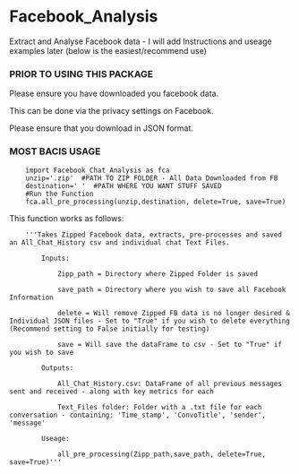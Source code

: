 # Facebook_Analysis
Extract and Analyse Facebook data - I will add Instructions and useage examples later (below is the easiest/recommend use)

### PRIOR TO USING THIS PACKAGE
Please ensure you have downloaded you facebook data.

This can be done via the privacy settings on Facebook. 

Please ensure that you download in JSON format. 

### MOST BACIS USAGE 

        import Facebook_Chat_Analysis as fca
        unzip='.zip'  #PATH TO ZIP FOLDER - All Data Downloaded from FB
        destination=' '  #PATH WHERE YOU WANT STUFF SAVED 
        #Run the Function
        fca.all_pre_processing(unzip,destination, delete=True, save=True)


This function works as follows:

        '''Takes Zipped Facebook data, extracts, pre-processes and saved an All_Chat_History csv and individual chat Text Files.

            Inputs:

                Zipp_path = Directory where Zipped Folder is saved

                save_path = Directory where you wish to save all Facebook Information

                delete = Will remove Zipped FB data is no longer desired & Individual JSON files - Set to "True" if you wish to delete everything (Recommend setting to False initially for testing)

                save = Will save the dataFrame to csv - Set to "True" if you wish to save

            Outputs:

                All_Chat_History.csv: DataFrame of all previous messages sent and received - along with key metrics for each

                Text_Files folder: Folder with a .txt file for each conversation - containing: 'Time_stamp', 'ConvoTitle', 'sender', 'message'   

            Useage:

                all_pre_processing(Zipp_path,save_path, delete=True, save=True)'''

